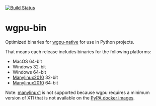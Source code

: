 [![Build Status](https://korijn.visualstudio.com/wgpu-bin/_apis/build/status/Korijn.wgpu-bin?branchName=master)](https://korijn.visualstudio.com/wgpu-bin/_build/latest?definitionId=2&branchName=master)

# wgpu-bin

Optimized binaries for [wgpu-native](https://github.com/gfx-rs/wgpu) for use in Python projects.

That means each release includes binaries for the following platforms:

* MacOS 64-bit
* Windows 32-bit
* Windows 64-bit
* [Manylinux2010](https://www.python.org/dev/peps/pep-0571/) 32-bit
* [Manylinux2010](https://www.python.org/dev/peps/pep-0571/) 64-bit

Note: [manylinux1](https://www.python.org/dev/peps/pep-0513/) is not supported because wgpu requires a minimum version of X11 that is not available on the [PyPA docker images](https://github.com/pypa/manylinux).
